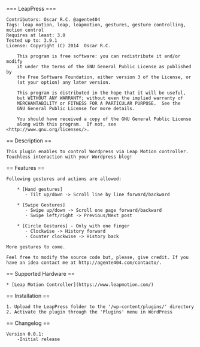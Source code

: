 === LeapPress ===

	Contributors: Oscar R.C. @agente404
	Tags: leap motion, leap, leapmotion, gestures, gesture controlling, motion control
	Requires at least: 3.0
	Tested up to: 3.9.1
	License: Copyright (C) 2014  Oscar R.C.

		This program is free software: you can redistribute it and/or modify
		it under the terms of the GNU General Public License as published by
		the Free Software Foundation, either version 3 of the License, or
		(at your option) any later version.

		This program is distributed in the hope that it will be useful,
		but WITHOUT ANY WARRANTY; without even the implied warranty of
		MERCHANTABILITY or FITNESS FOR A PARTICULAR PURPOSE.  See the
		GNU General Public License for more details.

		You should have received a copy of the GNU General Public License
		along with this program.  If not, see <http://www.gnu.org/licenses/>.

	
== Description ==

	This plugin enables to control Wordpress via Leap Motion controller. 
	Touchless interaction with your Wordpress blog!


== Features ==

	Following gestures and actions are allowed:
	
		* [Hand gestures]
		   - Tilt up/down -> Scroll line by line forward/backward

		* [Swipe Gestures]
		   - Swipe up/down -> Scroll one page forward/backward
		   - Swipe left/right -> Previous/Next post
		   
		* [Circle Gestures] - Only with one finger
		   - Clockwise -> History forward
		   - Counter clockwise -> History back     
				   
	More gestures to come. 

	Feel free to modify the source code but, please, give credit. If you have an idea contact me at http://agente404.com/contacto/.


== Supported Hardware ==

	* [Leap Motion Controller](https://www.leapmotion.com/) 


== Installation ==

	1. Upload the LeapPress folder to the '/wp-content/plugins/' directory
	2. Activate the plugin through the 'Plugins' menu in WordPress


== Changelog ==

	Version 0.0.1:
		-Initial release

